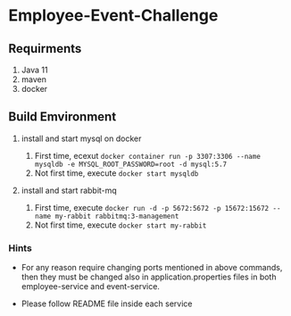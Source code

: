 # Employee-Event-Challenge

## Requirments

1. Java 11
2. maven
3. docker



## Build Emvironment 


1. install and start mysql on docker 
    1. First time, ecexut `docker container run -p 3307:3306 --name mysqldb -e MYSQL_ROOT_PASSWORD=root -d mysql:5.7`
    2. Not first time, execute `docker start mysqldb`

2. install and start rabbit-mq
    1. First time, execute `docker run -d -p 5672:5672 -p 15672:15672 --name my-rabbit rabbitmq:3-management`
    2. Not first time, execute `docker start my-rabbit`
    
    
    
### Hints

* For any reason require changing ports mentioned in above commands, then they must be changed also in application.properties files in both employee-service and event-service.

* Please follow README file inside each service